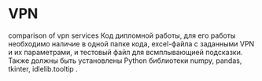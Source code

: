 # VPN
comparison of vpn services
Код дипломной работы, для его работы необходимо наличие в одной папке кода, excel-файла с заданными VPN и их параметрами, и тестовый файл для всмплывающией подсказки. Также должны быть установлены Python библиотеки numpy, pandas, tkinter, idlelib.tooltip .
